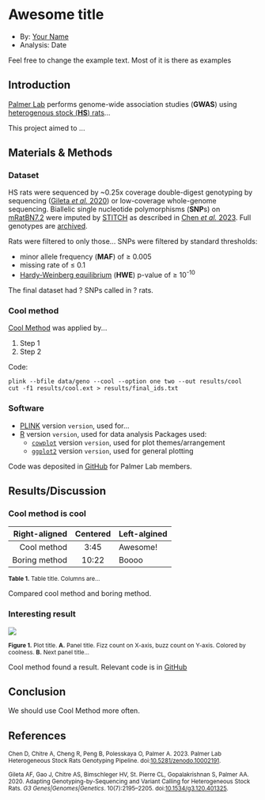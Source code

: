 # Awesome title

- By: [Your Name][ORCID]
- Analysis: Date

Feel free to change the example text. Most of it is there as examples 

## Introduction

[Palmer Lab][OurResearch] performs genome-wide association studies (**GWAS**)
using [heterogenous stock (**HS**) rats][CoreB]...

This project aimed to ...

## Materials & Methods

### Dataset

HS rats were sequenced by ~0.25x coverage double-digest genotyping by sequencing
([Gileta *et al.* 2020][Gileta2020]) or low-coverage whole-genome sequencing.
Biallelic single nucleotide polymorphisms (**SNP**s) on [mRatBN7.2][MRatBN72]
were imputed by [STITCH][STITCH] as described in [Chen *et al.* 2023][Chen2023].
Full genotypes are [archived][UCSDLibraryGenotypes].

Rats were filtered to only those... SNPs were filtered by standard thresholds: 

- minor allele frequency (**MAF**) of ≥ 0.005
- missing rate of ≤ 0.1
- [Hardy-Weinberg equilibrium][HWE] (**HWE**) p-value of ≥ 10<sup>-10</sup>

The final dataset had ? SNPs called in ? rats.

### Cool method

[Cool Method][CoolMethod] was applied by...

1. Step 1
2. Step 2

Code:

```
plink --bfile data/geno --cool --option one two --out results/cool
cut -f1 results/cool.ext > results/final_ids.txt
```

### Software

- [PLINK][PLINK] version `version`, used for...
- [R][RProject] version `version`, used for data analysis Packages used:
    - [`cowplot`][Cowplot] version `version`, used for plot themes/arrangement
    - [`ggplot2`][Ggplot2] version `version`, used for general plotting

Code was deposited in [GitHub][GitHub] for Palmer Lab members.

## Results/Discussion

### Cool method is cool

| Right-aligned | Centered | Left-algined |
|--------------:|:--------:|:-------------|
| Cool method   | 3:45     | Awesome!     |
| Boring method | 10:22    | Boooo        |

<sub>**Table 1.** Table title. Columns are...</sub>

Compared cool method and boring method.

### Interesting result

![](images/fig1.png)

<sub>**Figure 1.** Plot title. **A.** Panel title. Fizz count on X-axis, buzz
count on Y-axis. Colored by coolness. **B.** Next panel title...</sub>

Cool method found a result. Relevant code is in [GitHub][CoolScript]

## Conclusion

We should use Cool Method more often.

## References

<sub>Chen D, Chitre A, Cheng R, Peng B, Polesskaya O, Palmer A. 2023. Palmer Lab
Heterogeneous Stock Rats Genotyping Pipeline.
doi:[10.5281/zenodo.10002191][Chen2023].</sub>

<sub>Gileta AF, Gao J, Chitre AS, Bimschleger HV, St. Pierre CL, Gopalakrishnan
S, Palmer AA. 2020. Adapting Genotyping-by-Sequencing and Variant Calling for
Heterogeneous Stock Rats. *G3 Genes|Genomes|Genetics*. 10(7):2195–2205.
doi:[10.1534/g3.120.401325][Gileta2020].</sub>

[Chen2023]: https://doi.org/10.5281/zenodo.10002191
[CoolMethod]: https://example.com
[CoolScript]: https://github.com/Palmer-Lab-UCSD/<yourRepo>/blob/main/<script>
[CoreB]: https://ratgenes.org/cores/core-b/
[Cowplot]: https://wilkelab.org/cowplot
[Ggplot2]: https://ggplot2.tidyverse.org/
[Gileta2020]: https://doi.org/10.1534/g3.120.401325
[GitHub]: https://github.com/Palmer-Lab-UCSD/<yourRepo>
[HWE]: https://www.biologysimulations.com/post/how-to-use-chi-squared-to-test-for-hardy-weinberg-equilibrium
[MRatBN72]: https://www.ncbi.nlm.nih.gov/datasets/genome/GCF_015227675.2/
[ORCID]: https://orcid.org/<yourORCID>
[OurResearch]: https://palmerlab.org/our-research/
[RProject]: https://www.r-project.org/
[PLINK]: https://www.cog-genomics.org/plink/2.0/
[STITCH]: https://github.com/rwdavies/STITCH
[UCSDLibraryGenotypes]: https://doi.org/10.6075/J0CR5TKW